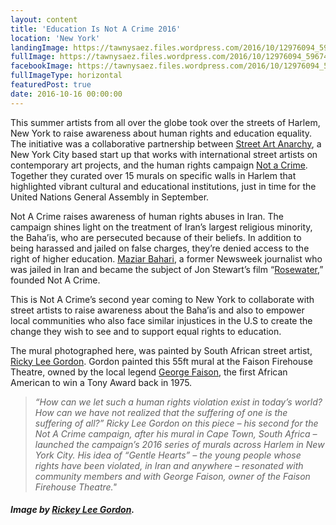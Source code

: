 ```yaml
---
layout: content
title: 'Education Is Not A Crime 2016'
location: 'New York'
landingImage: https://tawnysaez.files.wordpress.com/2016/10/12976094_596744940491592_158615708_n_460_square.jpg?w=400&h=400&crop=1
fullImage: https://tawnysaez.files.wordpress.com/2016/10/12976094_596744940491592_158615708_n_460_square.jpg?w=1000
facebookImage: https://tawnysaez.files.wordpress.com/2016/10/12976094_596744940491592_158615708_n_460_square.jpg?w=1200&h=630&crop=1
fullImageType: horizontal
featuredPost: true
date: 2016-10-16 00:00:00
---
```

This summer artists from all over the globe took over the streets of Harlem, New York to raise awareness about human rights and education equality. The initiative was a collaborative partnership between <a href="http://streetartanarchy.com/" target="_blank">Street Art Anarchy</a>, a New York City based start up that works with international street artists on contemporary art projects, and the human rights campaign <a href="http://www.notacrime.me/harlem-diary/2016/2/16/harlem-introduction" target="_blank">Not a Crime</a>. Together they curated over 15 murals on specific walls in Harlem that highlighted vibrant cultural and educational institutions, just in time for the United Nations General Assembly in September.

Not A Crime raises awareness of human rights abuses in Iran. The campaign shines light on the treatment of Iran’s largest religious minority, the Baha’is, who are persecuted because of their beliefs. In addition to being harassed and jailed on false charges, they’re denied access to the right of higher education. <a href="http://www.maziarbahari.com/" target="_blank">Maziar Bahari</a>, a former Newsweek journalist who was jailed in Iran and became the subject of Jon Stewart’s film “<a href="https://www.youtube.com/watch?v=cEExQHYsOT4" target="_blank">Rosewater</a>,” founded Not A Crime.

This is Not A Crime’s second year coming to New York to collaborate with street artists to raise awareness about the Baha’is and also to empower local communities who also face similar injustices in the U.S to create the change they wish to see and to support equal rights to education.

The mural photographed here, was painted by South African street artist, <a href="http://rickyleegordon.com/about/" target="_blank">Ricky Lee Gordon</a>. Gordon painted this 55ft mural at the Faison Firehouse Theatre, owned by the local legend <a href="https://en.wikipedia.org/wiki/George_Faison" target="_blank">George Faison</a>, the first African American to win a Tony Award back in 1975.

> *“How can we let such a human rights violation exist in today’s world? How can we have not realized that the suffering of one is the suffering of all?” Ricky Lee Gordon on this piece – his second for the Not A Crime campaign, after his mural in Cape Town, South Africa – launched the campaign’s 2016 series of murals across Harlem in New York City. His idea of “Gentle Hearts” – the young people whose rights have been violated, in Iran and anywhere – resonated with community members and with George Faison, owner of the Faison Firehouse Theatre."*

##### *Image by <a href="http://rickyleegordon.com/" target="_blank">Rickey Lee Gordon</a>.*